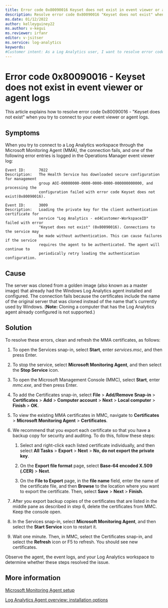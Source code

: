 ```yaml
---
title: Error code 0x80090016 Keyset does not exist in event viewer or agent logs
description: Resolve error code 0x80090016 "Keyset does not exist" when you try to connect to your event viewer or agent logs.
ms.date: 01/12/2022
author: kelleyguiney22
ms.author: v-kegui
ms.reviewer: irfanr
editor: v-jsitser
ms.service: log-analytics
keywords: 
#Customer intent: As a Log Analytics user, I want to resolve error code 0x80090016 "Keyset does not exist" so I can connect to my event viewer and agent logs. 
---
```


# Error code 0x80090016 - Keyset does not exist in event viewer or agent logs

This article explains how to resolve error code 0x80090016 - "Keyset does not exist" when you try to connect to your event viewer or agent logs.

## Symptoms

When you try to connect to a Log Analytics workspace through the Microsoft Monitoring Agent (MMA), the connection fails, and one of the following error entries is logged in the Operations Manager event viewer log:

```output
Event ID:      7022 
Description:   The Health Service has downloaded secure configuration for management
               group AOI-00000000-0000-0000-0000-000000000000, and processing the 
               configuration failed with error code Keyset does not exist(0x80090016). 
```

```output
Event ID:      3009  
Description:   Loading the private key for the client authentication certificate for
               service "Log Analytics - ed4Customer-WorkspaceID" failed with error 
               "Keyset does not exist" (0x80090016). Connections to the service may
               be made without authentication. This can cause failures if the service
               requires the agent to be authenticated. The agent will continue to 
               periodically retry loading the authentication configuration.
```

## Cause

The server was cloned from a golden image (also known as a master image) that already had the Windows Log Analytics agent installed and configured. The connection fails because the certificates include the name of the original server that was cloned instead of the name that's currently used by Windows. (**Note:** Cloning a computer that has the Log Analytics agent already configured is not supported.)

## Solution

To resolve these errors, clean and refresh the MMA certificates, as follows:

1. To open the Services snap-in, select **Start**, enter *services.msc*, and then press Enter. 

1. To stop the service, select **Microsoft Monitoring Agent**, and then select the **Stop Service** icon.

1. To open the Microsoft Management Console (MMC), select **Start**, enter *mmc.exe*, and then press Enter.

1. To add the Certificates snap-in, select **File** > **Add/Remove Snap-in** > **Certificates** > **Add** > **Computer account** > **Next** > **Local computer** > **Finish** > **OK**.

1. To view the existing MMA certificates in MMC, navigate to **Certificates** > **Microsoft Monitoring Agent** > **Certificates**.

1. We recommend that you export each certificate so that you have a backup copy for security and auditing. To do this, follow these steps:

     1. Select and right-click each listed certificate individually, and then select **All Tasks** > **Export** > **Next** > **No, do not export the private key**. 
     
     1. On the **Export file format** page, select **Base-64 encoded X.509 (.CER)** > **Next**. 
     
     1. On the **File to Export** page, in the **file name** field, enter the name of the certificate file, and then **Browse** to the location where you want to export the certificate. Then, select **Save** > **Next** > **Finish**.      

1. After you export backup copies of the certificates that are listed in the middle pane as described in step 6, delete the certificates from MMC. Keep the console open.

1. In the Services snap-in, select **Microsoft Monitoring Agent**, and then select the **Start Service** icon to restart it.  

1. Wait one minute. Then, in MMC, select the Certificates snap-in, and select the **Refresh** icon or F5 to refresh. You should see new certificates.

Observe the agent, the event logs, and your Log Analytics workspace to determine whether these steps resolved the issue. 

## More information

[Microsoft Monitoring Agent setup](/services-hub/health/mma-setup)

[Log Analytics Agent overview: installation options](/azure/azure-monitor/agents/log-analytics-agent#installation-options)
